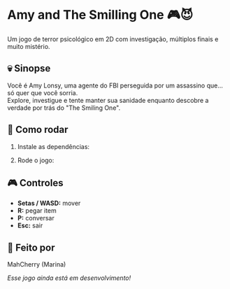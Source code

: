 # Amy and The Smilling One 🎮😈

Um jogo de terror psicológico em 2D com investigação, múltiplos finais e muito mistério.

## 💀 Sinopse
Você é Amy Lonsy, uma agente do FBI perseguida por um assassino que... só quer que você sorria.  
Explore, investigue e tente manter sua sanidade enquanto descobre a verdade por trás do "The Smiling One".

## 🔧 Como rodar

1. Instale as dependências:

2. Rode o jogo:

## 🎮 Controles
- **Setas / WASD:** mover
- **R:** pegar item
- **P:** conversar
- **Esc:** sair

## 👤 Feito por
MahCherry (Marina) 

*Esse jogo ainda está em desenvolvimento!*

